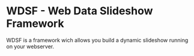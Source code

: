 # WDSF - Web Data Slideshow Framework

WDSF is a framework wich allows you build a dynamic slideshow running on your webserver.
